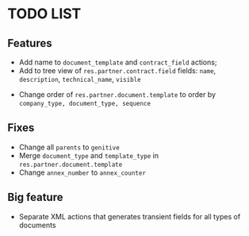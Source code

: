 # TODO LIST

## Features
 + Add name to `document_template` and `contract_field` actions;
 + Add to tree view of `res.partner.contract.field` fields: `name`, `description`, `technical_name`, `visible`
 - Change order of `res.partner.document.template` to order by `company_type, document_type, sequence`

## Fixes
 - Change all `parents` to `genitive`
 - Merge `document_type` and `template_type` in `res.partner.document.template`
 - Change `annex_number` to `annex_counter`

## Big feature
 - Separate XML actions that generates transient fields for all types of documents
